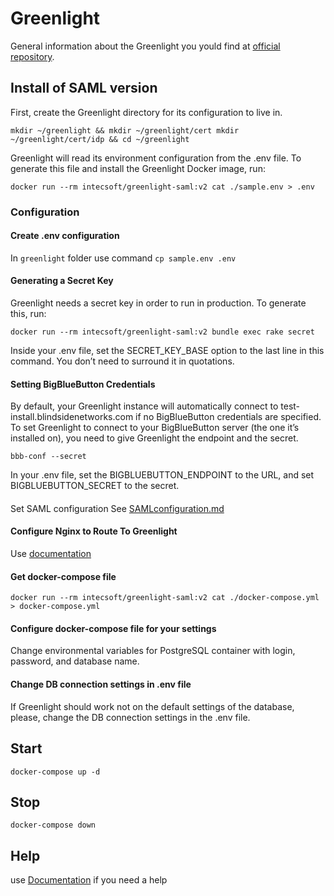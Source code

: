 # Greenlight

General information about the Greenlight you yould find at [official repository](https://github.com/bigbluebutton/greenlight).

## Install of SAML version
First, create the Greenlight directory for its configuration to live in.

`mkdir ~/greenlight && mkdir ~/greenlight/cert mkdir ~/greenlight/cert/idp && cd ~/greenlight`

Greenlight will read its environment configuration from the .env file. To generate this file and install the Greenlight Docker image, run:

`docker run --rm intecsoft/greenlight-saml:v2 cat ./sample.env > .env`
  
### Configuration
#### Create .env configuration
In `greenlight` folder use command `cp sample.env .env`
#### Generating a Secret Key
Greenlight needs a secret key in order to run in production. To generate this, run:

`docker run --rm intecsoft/greenlight-saml:v2 bundle exec rake secret`

Inside your .env file, set the SECRET_KEY_BASE option to the last line in this command. You don’t need to surround it in quotations.

#### Setting BigBlueButton Credentials
By default, your Greenlight instance will automatically connect to test-install.blindsidenetworks.com if no BigBlueButton credentials are specified. To set Greenlight to connect to your BigBlueButton server (the one it’s installed on), you need to give Greenlight the endpoint and the secret. 

`bbb-conf --secret`

In your .env file, set the BIGBLUEBUTTON_ENDPOINT to the URL, and set BIGBLUEBUTTON_SECRET to the secret.

####
Set SAML configuration
See [SAMLconfiguration.md](https://github.com/intecsoft/greenlight/blob/master/SAMLconfiguration.md) 


#### Configure Nginx to Route To Greenlight
Use [documentation](https://docs.bigbluebutton.org/greenlight/gl-customize.html#4-configure-nginx-to-route-to-greenlight) 

#### Get docker-compose file
`docker run --rm intecsoft/greenlight-saml:v2 cat ./docker-compose.yml > docker-compose.yml`

#### Configure docker-compose file for your settings
Change environmental variables for PostgreSQL container with login, password, and database name.
#### Change DB connection settings in .env file
If Greenlight should work not on the default settings of the database, please, change the DB connection settings in the .env file.
## Start
`docker-compose up -d`

## Stop
`docker-compose down`

## Help
use [Documentation](https://docs.bigbluebutton.org/greenlight/gl-customize.html) if you need a help